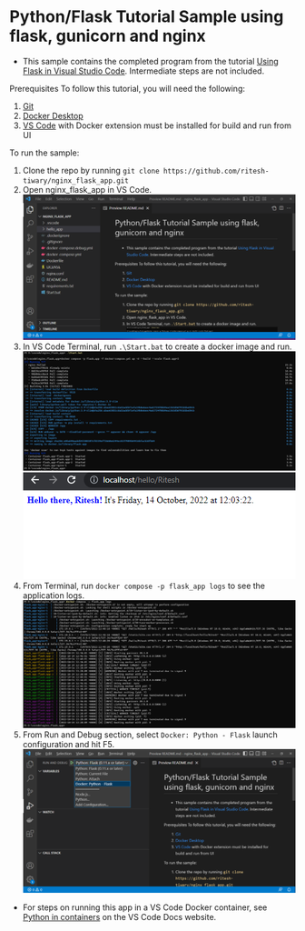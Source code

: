 # Python/Flask Tutorial Sample using flask, gunicorn and nginx

* This sample contains the completed program from the tutorial [Using Flask in Visual Studio Code](https://code.visualstudio.com/docs/python/tutorial-flask). Intermediate steps are not included.

Prerequisites
To follow this tutorial, you will need the following:

1. [Git](https://github.com/git-for-windows/git/releases/download/v2.38.0.windows.1/Git-2.38.0-64-bit.exe)
2. [Docker Desktop](https://desktop.docker.com/win/main/amd64/Docker%20Desktop%20Installer.exe?utm_source=docker&utm_medium=webreferral&utm_campaign=dd-smartbutton&utm_location=header)
3. [VS Code](https://code.visualstudio.com/download#) with Docker extension must be installed for build and run from UI


To run the sample:

1. Clone the repo by running `git clone https://github.com/ritesh-tiwary/nginx_flask_app.git`
2. Open nginx_flask_app in VS Code.
![](hello_app/static/images/vs-code-flask-app.png?raw=true "vs-code-flask-app")
3. In VS Code Terminal, run `.\Start.bat` to create a docker image and run.
![](hello_app/static/images/start-docker-container.png?raw=true "start-docker-container")
![](hello_app/static/images/flask-app.png?raw=true "flask-app")
4. From Terminal, run `docker compose -p flask_app logs` to see the application logs.
 ![](hello_app/static/images/flask-app-logs.png?raw=true "flask-app-logs")
5. From Run and Debug section, select `Docker: Python - Flask` launch configuration and hit F5.
![](hello_app/static/images/debug-flask-app.png?raw=true "debug-flask-app")

* For steps on running this app in a VS Code Docker container, see [Python in containers](https://code.visualstudio.com/docs/containers/quickstart-python) on the VS Code Docs website.
